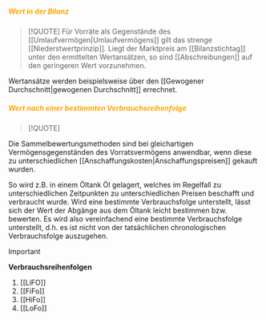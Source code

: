 ##### <font color = "orange">Wert in der Bilanz</font>
>[!QUOTE]
>Für Vorräte als Gegenstände des [[Umlaufvermögen|Umlaufvermögens]] gilt das strenge [[Niederstwertprinzip]]. Liegt der Marktpreis am [[Bilanzstichtag]] unter den ermittelten Wertansätzen, so sind [[Abschreibungen]] auf den geringeren Wert vorzunehmen.

Wertansätze werden beispielsweise über den [[Gewogener Durchschnitt|gewogenen Durchschnitt]] errechnet.
##### <font color = "orange">Wert nach einer bestimmten Verbrauchsreihenfolge</font>
>[!QUOTE]
>
Die Sammelbewertungsmethoden sind bei gleichartigen Vermögensgegenständen des Vorratsvermögens anwendbar, wenn diese zu unterschiedlichen [[Anschaffungskosten|Anschaffungspreisen]] gekauft wurden.
>
So wird z.B. in einem Öltank Öl gelagert, welches im Regelfall zu unterschiedlichen Zeitpunkten zu unterschiedlichen Preisen beschafft und verbraucht wurde. Wird eine bestimmte Verbrauchsfolge unterstellt, lässt sich der Wert der Abgänge aus dem Öltank leicht bestimmen bzw. bewerten. Es wird also vereinfachend eine bestimmte Verbrauchsfolge unterstellt, d.h. es ist nicht von der tatsächlichen chronologischen Verbrauchsfolge auszugehen.

>[!IMPORTANT]
>**Verbrauchsreihenfolgen**
>1. [[LiFO]]
>2. [[FiFo]]
>3. [[HiFo]]
>4. [[LoFo]]


